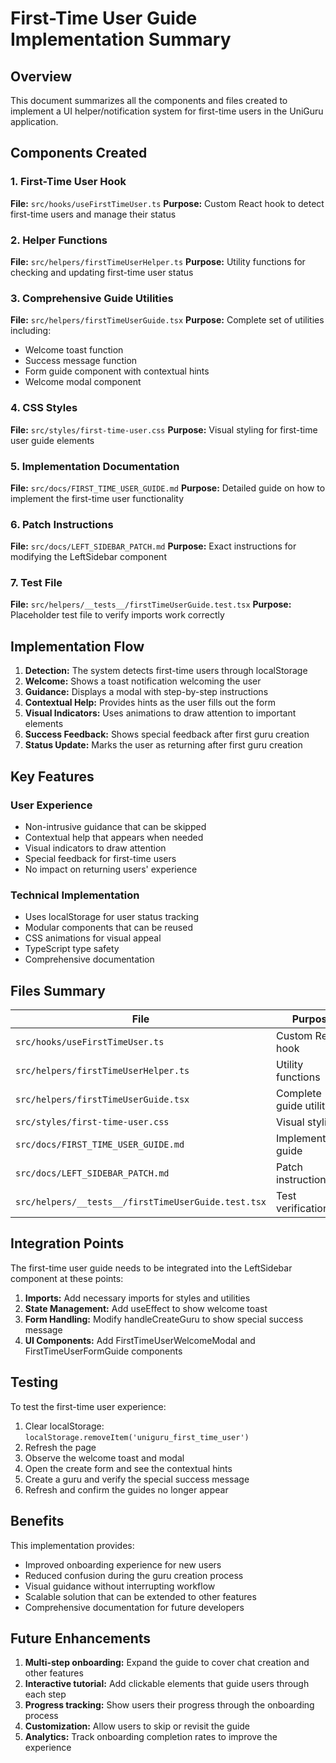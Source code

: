 # First-Time User Guide Implementation Summary

## Overview
This document summarizes all the components and files created to implement a UI helper/notification system for first-time users in the UniGuru application.

## Components Created

### 1. First-Time User Hook
**File:** `src/hooks/useFirstTimeUser.ts`
**Purpose:** Custom React hook to detect first-time users and manage their status

### 2. Helper Functions
**File:** `src/helpers/firstTimeUserHelper.ts`
**Purpose:** Utility functions for checking and updating first-time user status

### 3. Comprehensive Guide Utilities
**File:** `src/helpers/firstTimeUserGuide.tsx`
**Purpose:** Complete set of utilities including:
- Welcome toast function
- Success message function
- Form guide component with contextual hints
- Welcome modal component

### 4. CSS Styles
**File:** `src/styles/first-time-user.css`
**Purpose:** Visual styling for first-time user guide elements

### 5. Implementation Documentation
**File:** `src/docs/FIRST_TIME_USER_GUIDE.md`
**Purpose:** Detailed guide on how to implement the first-time user functionality

### 6. Patch Instructions
**File:** `src/docs/LEFT_SIDEBAR_PATCH.md`
**Purpose:** Exact instructions for modifying the LeftSidebar component

### 7. Test File
**File:** `src/helpers/__tests__/firstTimeUserGuide.test.tsx`
**Purpose:** Placeholder test file to verify imports work correctly

## Implementation Flow

1. **Detection:** The system detects first-time users through localStorage
2. **Welcome:** Shows a toast notification welcoming the user
3. **Guidance:** Displays a modal with step-by-step instructions
4. **Contextual Help:** Provides hints as the user fills out the form
5. **Visual Indicators:** Uses animations to draw attention to important elements
6. **Success Feedback:** Shows special feedback after first guru creation
7. **Status Update:** Marks the user as returning after first guru creation

## Key Features

### User Experience
- Non-intrusive guidance that can be skipped
- Contextual help that appears when needed
- Visual indicators to draw attention
- Special feedback for first-time users
- No impact on returning users' experience

### Technical Implementation
- Uses localStorage for user status tracking
- Modular components that can be reused
- CSS animations for visual appeal
- TypeScript type safety
- Comprehensive documentation

## Files Summary

| File | Purpose | Type |
|------|---------|------|
| `src/hooks/useFirstTimeUser.ts` | Custom React hook | Hook |
| `src/helpers/firstTimeUserHelper.ts` | Utility functions | Helper |
| `src/helpers/firstTimeUserGuide.tsx` | Complete guide utilities | Component/Utilities |
| `src/styles/first-time-user.css` | Visual styling | Styles |
| `src/docs/FIRST_TIME_USER_GUIDE.md` | Implementation guide | Documentation |
| `src/docs/LEFT_SIDEBAR_PATCH.md` | Patch instructions | Documentation |
| `src/helpers/__tests__/firstTimeUserGuide.test.tsx` | Test verification | Test |

## Integration Points

The first-time user guide needs to be integrated into the LeftSidebar component at these points:

1. **Imports:** Add necessary imports for styles and utilities
2. **State Management:** Add useEffect to show welcome toast
3. **Form Handling:** Modify handleCreateGuru to show special success message
4. **UI Components:** Add FirstTimeUserWelcomeModal and FirstTimeUserFormGuide components

## Testing

To test the first-time user experience:
1. Clear localStorage: `localStorage.removeItem('uniguru_first_time_user')`
2. Refresh the page
3. Observe the welcome toast and modal
4. Open the create form and see the contextual hints
5. Create a guru and verify the special success message
6. Refresh and confirm the guides no longer appear

## Benefits

This implementation provides:
- Improved onboarding experience for new users
- Reduced confusion during the guru creation process
- Visual guidance without interrupting workflow
- Scalable solution that can be extended to other features
- Comprehensive documentation for future developers

## Future Enhancements

1. **Multi-step onboarding:** Expand the guide to cover chat creation and other features
2. **Interactive tutorial:** Add clickable elements that guide users through each step
3. **Progress tracking:** Show users their progress through the onboarding process
4. **Customization:** Allow users to skip or revisit the guide
5. **Analytics:** Track onboarding completion rates to improve the experience